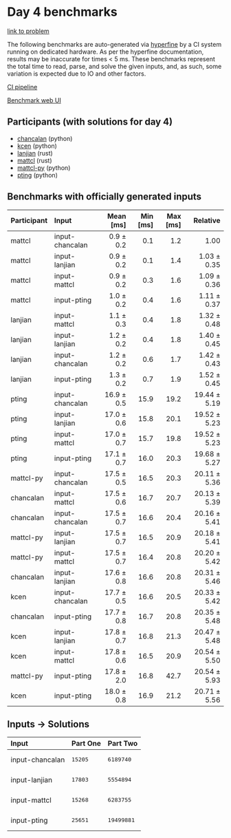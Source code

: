 # Day 4 benchmarks

[link to problem](https://adventofcode.com/2023/day/4)

The following benchmarks are auto-generated via
[hyperfine](https://github.com/sharkdp/hyperfine) by a CI system running on
dedicated hardware. As per the hyperfine documentation, results may be
inaccurate for times < 5 ms. These benchmarks represent the total time to read,
parse, and solve the given inputs, and, as such, some variation is expected due
to IO and other factors.

[CI pipeline](http://ci.papercode.net:8080/teams/main/pipelines/aoc2023)

[Benchmark web UI](https://aoc.ancalagon.black)


## Participants (with solutions for day 4)

- [chancalan](https://github.com/chancalan/aoc2023) (python)
- [kcen](https://github.com/kcen/aoc2023) (python)
- [lanjian](https://github.com/lanjian/aoc-2023) (rust)
- [mattcl](https://github.com/mattcl/aoc2023) (rust)
- [mattcl-py](https://github.com/mattcl/aoc2023-py) (python)
- [pting](https://github.com/pting/aoc2023) (python)


## Benchmarks with officially generated inputs

| Participant | Input | Mean [ms] | Min [ms] | Max [ms] | Relative |
|:---|:---|---:|---:|---:|---:|
| mattcl | input-chancalan | 0.9 ± 0.2 | 0.1 | 1.2 | 1.00 |
| mattcl | input-lanjian | 0.9 ± 0.2 | 0.1 | 1.4 | 1.03 ± 0.35 |
| mattcl | input-mattcl | 0.9 ± 0.2 | 0.3 | 1.6 | 1.09 ± 0.36 |
| mattcl | input-pting | 1.0 ± 0.2 | 0.4 | 1.6 | 1.11 ± 0.37 |
| lanjian | input-mattcl | 1.1 ± 0.3 | 0.4 | 1.8 | 1.32 ± 0.48 |
| lanjian | input-lanjian | 1.2 ± 0.2 | 0.4 | 1.8 | 1.40 ± 0.45 |
| lanjian | input-chancalan | 1.2 ± 0.2 | 0.6 | 1.7 | 1.42 ± 0.43 |
| lanjian | input-pting | 1.3 ± 0.2 | 0.7 | 1.9 | 1.52 ± 0.45 |
| pting | input-chancalan | 16.9 ± 0.5 | 15.9 | 19.2 | 19.44 ± 5.19 |
| pting | input-lanjian | 17.0 ± 0.6 | 15.8 | 20.1 | 19.52 ± 5.23 |
| pting | input-mattcl | 17.0 ± 0.7 | 15.7 | 19.8 | 19.52 ± 5.23 |
| pting | input-pting | 17.1 ± 0.7 | 16.0 | 20.3 | 19.68 ± 5.27 |
| mattcl-py | input-chancalan | 17.5 ± 0.5 | 16.5 | 20.3 | 20.11 ± 5.36 |
| chancalan | input-mattcl | 17.5 ± 0.6 | 16.7 | 20.7 | 20.13 ± 5.39 |
| chancalan | input-chancalan | 17.5 ± 0.7 | 16.6 | 20.4 | 20.16 ± 5.41 |
| mattcl-py | input-lanjian | 17.5 ± 0.7 | 16.5 | 20.9 | 20.18 ± 5.41 |
| mattcl-py | input-mattcl | 17.5 ± 0.7 | 16.4 | 20.8 | 20.20 ± 5.42 |
| chancalan | input-lanjian | 17.6 ± 0.8 | 16.6 | 20.8 | 20.31 ± 5.46 |
| kcen | input-chancalan | 17.7 ± 0.5 | 16.6 | 20.5 | 20.33 ± 5.42 |
| chancalan | input-pting | 17.7 ± 0.8 | 16.7 | 20.8 | 20.35 ± 5.48 |
| kcen | input-lanjian | 17.8 ± 0.7 | 16.8 | 21.3 | 20.47 ± 5.48 |
| kcen | input-mattcl | 17.8 ± 0.6 | 16.5 | 20.9 | 20.54 ± 5.50 |
| mattcl-py | input-pting | 17.8 ± 2.0 | 16.8 | 42.7 | 20.54 ± 5.93 |
| kcen | input-pting | 18.0 ± 0.8 | 16.9 | 21.2 | 20.71 ± 5.56 |


## Inputs -> Solutions

| Input | Part One | Part Two |
|:---|:---|:---|
|input-chancalan|<pre>15205</pre>|<pre>6189740</pre>|
|input-lanjian|<pre>17803</pre>|<pre>5554894</pre>|
|input-mattcl|<pre>15268</pre>|<pre>6283755</pre>|
|input-pting|<pre>25651</pre>|<pre>19499881</pre>|